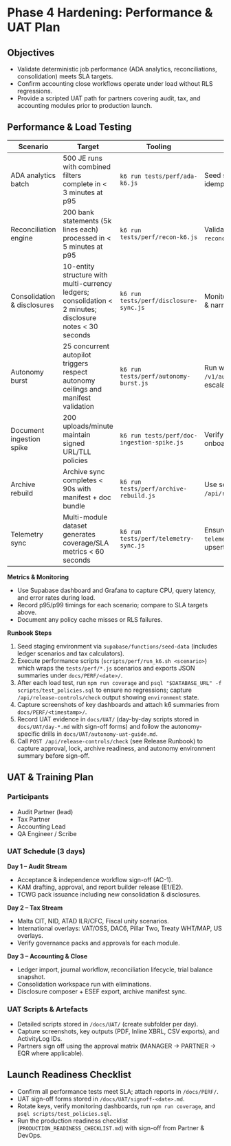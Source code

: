 # Phase 4 Hardening: Performance & UAT Plan

## Objectives
- Validate deterministic job performance (ADA analytics, reconciliations, consolidation) meets SLA targets.
- Confirm accounting close workflows operate under load without RLS regressions.
- Provide a scripted UAT path for partners covering audit, tax, and accounting modules prior to production launch.

## Performance & Load Testing

| Scenario | Target | Tooling | Notes |
| --- | --- | --- | --- |
| ADA analytics batch | 500 JE runs with combined filters complete in < 3 minutes at p95 | `k6 run tests/perf/ada-k6.js` | Seed staging with 100k journal entries; assert idempotency (no duplicate runs). |
| Reconciliation engine | 200 bank statements (5k lines each) processed in < 5 minutes at p95 | `k6 run tests/perf/recon-k6.js` | Validate unresolved items + PDF generation; ensure `reconciliation_items` RLS intact. |
| Consolidation & disclosures | 10-entity structure with multi-currency ledgers; consolidation < 2 minutes; disclosure notes < 30 seconds | `k6 run tests/perf/disclosure-sync.js` | Monitor Supabase CPU/IO usage; validate eliminations & narrative output. |
| Autonomy burst | 25 concurrent autopilot triggers respect autonomy ceilings and manifest validation | `k6 run tests/perf/autonomy-burst.js` | Run with MANAGER token; confirm `/v1/autonomy/status` reflects completed runs without escalations. |
| Document ingestion spike | 200 uploads/minute maintain signed URL/TLL policies | `k6 run tests/perf/doc-ingestion-spike.js` | Verify storage policies reject unsigned GETs; check onboarding dropzone telemetry alerts remain at 0. |
| Archive rebuild | Archive sync completes < 90s with manifest + doc bundle | `k6 run tests/perf/archive-rebuild.js` | Use service token; confirm manifest hash surfaces in `/api/release-controls/check`. |
| Telemetry sync | Multi-module dataset generates coverage/SLA metrics < 60 seconds | `k6 run tests/perf/telemetry-sync.js` | Ensure `telemetry_service_levels`/`telemetry_coverage_metrics` upsert correctly. |

**Metrics & Monitoring**
- Use Supabase dashboard and Grafana to capture CPU, query latency, and error rates during load.
- Record p95/p99 timings for each scenario; compare to SLA targets above.
- Document any policy cache misses or RLS failures.

**Runbook Steps**
1. Seed staging environment via `supabase/functions/seed-data` (includes ledger scenarios and tax calculators).
2. Execute performance scripts (`scripts/perf/run_k6.sh <scenario>`) which wraps the
   `tests/perf/*.js` scenarios and exports JSON summaries under `docs/PERF/<date>/`.
3. After each load test, run `npm run coverage` and `psql "$DATABASE_URL" -f scripts/test_policies.sql` to ensure no regressions; capture `/api/release-controls/check` output showing `environment` state.
4. Capture screenshots of key dashboards and attach k6 summaries from `docs/PERF/<timestamp>/`.
5. Record UAT evidence in `docs/UAT/` (day-by-day scripts stored in `docs/UAT/day-*.md` with sign-off forms) and follow the
   autonomy-specific drills in `docs/UAT/autonomy-uat-guide.md`.
6. Call `POST /api/release-controls/check` (see Release Runbook) to capture approval, lock, archive readiness, and autonomy environment summary before sign-off.

## UAT & Training Plan

### Participants
- Audit Partner (lead)
- Tax Partner
- Accounting Lead
- QA Engineer / Scribe

### UAT Schedule (3 days)

**Day 1 – Audit Stream**
- Acceptance & independence workflow sign-off (AC-1).
- KAM drafting, approval, and report builder release (E1/E2).
- TCWG pack issuance including new consolidation & disclosures.

**Day 2 – Tax Stream**
- Malta CIT, NID, ATAD ILR/CFC, Fiscal unity scenarios.
- International overlays: VAT/OSS, DAC6, Pillar Two, Treaty WHT/MAP, US overlays.
- Verify governance packs and approvals for each module.

**Day 3 – Accounting & Close**
- Ledger import, journal workflow, reconciliation lifecycle, trial balance snapshot.
- Consolidation workspace run with eliminations.
- Disclosure composer + ESEF export, archive manifest sync.

### UAT Scripts & Artefacts
- Detailed scripts stored in `/docs/UAT/` (create subfolder per day).
- Capture screenshots, key outputs (PDF, Inline XBRL, CSV exports), and ActivityLog IDs.
- Partners sign off using the approval matrix (MANAGER → PARTNER → EQR where applicable).

## Launch Readiness Checklist
- Confirm all performance tests meet SLA; attach reports in `/docs/PERF/`.
- UAT sign-off forms stored in `/docs/UAT/signoff-<date>.md`.
- Rotate keys, verify monitoring dashboards, run `npm run coverage`, and `psql scripts/test_policies.sql`.
- Run the production readiness checklist (`PRODUCTION_READINESS_CHECKLIST.md`) with sign-off from Partner & DevOps.
